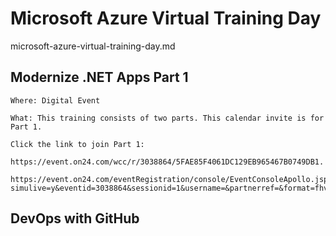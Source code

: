 # Microsoft Azure Virtual Training Day

microsoft-azure-virtual-training-day.md

## Modernize .NET Apps Part 1

    Where: Digital Event
    
    What: This training consists of two parts. This calendar invite is for Part 1.

    Click the link to join Part 1: 
    
    https://event.on24.com/wcc/r/3038864/5FAE85F4061DC129EB965467B0749DB1.

    https://event.on24.com/eventRegistration/console/EventConsoleApollo.jsp?simulive=y&eventid=3038864&sessionid=1&username=&partnerref=&format=fhvideo1&mobile=&flashsupportedmobiledevice=&helpcenter=&key=5FAE85F4061DC129EB965467B0749DB1&newConsole=true&nxChe=true&newTabCon=true&text_language_id=en&playerwidth=748&playerheight=526&eventuserid=425340070&contenttype=L&mediametricsessionid=368405799&mediametricid=4252562&usercd=425340070&mode=launch


## DevOps with GitHub


